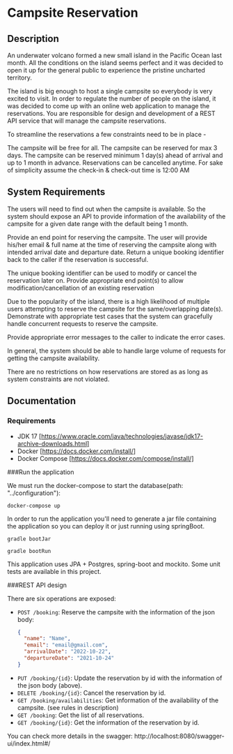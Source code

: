 # Campsite Reservation

## Description

An underwater volcano formed a new small island in the Pacific Ocean last month. All the conditions on the island seems perfect and it was
decided to open it up for the general public to experience the pristine uncharted territory.

The island is big enough to host a single campsite so everybody is very excited to visit. In order to regulate the number of people on the island, it
was decided to come up with an online web application to manage the reservations. You are responsible for design and development of a REST
API service that will manage the campsite reservations.

To streamline the reservations a few constraints need to be in place -

The campsite will be free for all.
The campsite can be reserved for max 3 days.
The campsite can be reserved minimum 1 day(s) ahead of arrival and up to 1 month in advance.
Reservations can be cancelled anytime.
For sake of simplicity assume the check-in & check-out time is 12:00 AM

## System Requirements

The users will need to find out when the campsite is available. So the system should expose an API to provide information of the
availability of the campsite for a given date range with the default being 1 month.

Provide an end point for reserving the campsite. The user will provide his/her email & full name at the time of reserving the campsite
along with intended arrival date and departure date. Return a unique booking identifier back to the caller if the reservation is successful.

The unique booking identifier can be used to modify or cancel the reservation later on. Provide appropriate end point(s) to allow
modification/cancellation of an existing reservation

Due to the popularity of the island, there is a high likelihood of multiple users attempting to reserve the campsite for the same/overlapping
date(s). Demonstrate with appropriate test cases that the system can gracefully handle concurrent requests to reserve the campsite.

Provide appropriate error messages to the caller to indicate the error cases.

In general, the system should be able to handle large volume of requests for getting the campsite availability.

There are no restrictions on how reservations are stored as as long as system constraints are not violated.

## Documentation

### Requirements

* JDK 17 [https://www.oracle.com/java/technologies/javase/jdk17-archive-downloads.html]
* Docker [https://docs.docker.com/install/]
* Docker Compose [https://docs.docker.com/compose/install/]

###Run the application

We must run the docker-compose to start the database(path: "../configuration"):

```
docker-compose up
```

In order to run the application you'll need to generate a jar file containing the application so you can deploy it or just running using springBoot.


```
gradle bootJar
```

```
gradle bootRun
```

This application uses JPA + Postgres, spring-boot and mockito. Some unit tests are available in this project.

###REST API design

There are six operations are exposed:

- `POST /booking`: Reserve the campsite with the information of the json body:
  ```json
  {
    "name": "Name",
    "email": "email@gmail.com",
    "arrivalDate": "2022-10-22",
    "departureDate": "2021-10-24"
  }
  ```
- `PUT /booking/{id}`: Update the reservation by id with the information of the json body (above).
- `DELETE /booking/{id}`: Cancel the reservation by id.
- `GET /booking/availabilities`: Get information of the availability of the campsite. (see rules in description)
- `GET /booking`: Get the list of all reservations.
- `GET /booking/{id}`: Get the information of the reservation by id.

You can check more details in the swagger: http://localhost:8080/swagger-ui/index.html#/


